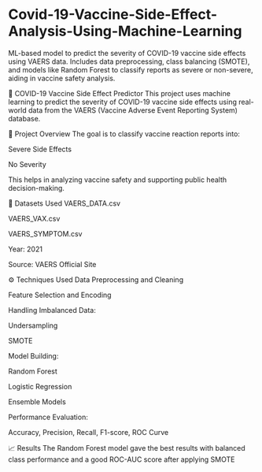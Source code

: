# Covid-19-Vaccine-Side-Effect-Analysis-Using-Machine-Learning
ML-based model to predict the severity of COVID-19 vaccine side effects using VAERS data. Includes data preprocessing, class balancing (SMOTE), and models like Random Forest to classify reports as severe or non-severe, aiding in vaccine safety analysis.

🦠 COVID-19 Vaccine Side Effect Predictor
This project uses machine learning to predict the severity of COVID-19 vaccine side effects using real-world data from the VAERS (Vaccine Adverse Event Reporting System) database.

📌 Project Overview
The goal is to classify vaccine reaction reports into:

Severe Side Effects

No Severity

This helps in analyzing vaccine safety and supporting public health decision-making.

🧾 Datasets Used
VAERS_DATA.csv

VAERS_VAX.csv

VAERS_SYMPTOM.csv

Year: 2021

Source: VAERS Official Site

⚙️ Techniques Used
Data Preprocessing and Cleaning

Feature Selection and Encoding

Handling Imbalanced Data:

Undersampling

SMOTE



Model Building:

Random Forest

Logistic Regression

Ensemble Models

Performance Evaluation:

Accuracy, Precision, Recall, F1-score, ROC Curve

📈 Results
The Random Forest model gave the best results with balanced class performance and a good ROC-AUC score after applying SMOTE
